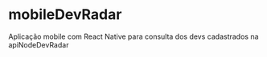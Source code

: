 # mobileDevRadar
Aplicação mobile com React Native para consulta dos devs cadastrados na apiNodeDevRadar
